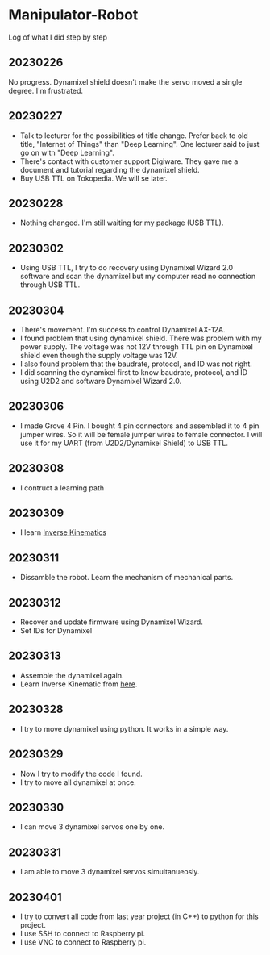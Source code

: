 # Manipulator-Robot
Log of what I did step by step

## 20230226
No progress. Dynamixel shield doesn't make the servo moved a single degree. I'm frustrated.

## 20230227
- Talk to lecturer for the possibilities of title change. Prefer back to old title, "Internet of Things" than "Deep Learning". One lecturer said to just go on with "Deep Learning".
- There's contact with customer support Digiware. They gave me a document and tutorial regarding the dynamixel shield.
- Buy USB TTL on Tokopedia. We will se later.

## 20230228
- Nothing changed. I'm still waiting for my package (USB TTL).

## 20230302
- Using USB TTL, I try to do recovery using Dynamixel Wizard 2.0 software and scan the dynamixel but my computer read no connection through USB TTL.

## 20230304
- There's movement. I'm success to control Dynamixel AX-12A.
- I found problem that using dynamixel shield. There was problem with my power supply. The voltage was not 12V through TTL pin on Dynamixel shield even though the supply voltage was 12V.
- I also found problem that the baudrate, protocol, and ID was not right.
- I did scanning the dynamixel first to know baudrate, protocol, and ID using U2D2 and software Dynamixel Wizard 2.0.

## 20230306
- I made Grove 4 Pin. I bought 4 pin connectors and assembled it to 4 pin jumper wires. So it will be female jumper wires to female connector. I will use it for my UART (from U2D2/Dynamixel Shield) to USB TTL.

## 20230308
- I contruct a learning path

## 20230309
- I learn [Inverse Kinematics](https://github.com/vkurpmax/Manipulator-Robot/blob/main/Inverse_Kinematics.md)

## 20230311
- Dissamble the robot. Learn the mechanism of mechanical parts.

## 20230312
- Recover and update firmware using Dynamixel Wizard.
- Set IDs for Dynamixel

## 20230313
- Assemble the dynamixel again.
- Learn Inverse Kinematic from [here](https://opentextbooks.clemson.edu/wangrobotics/chapter/inverse-kinematics/).

## 20230328
- I try to move dynamixel using python. It works in a simple way.

## 20230329
- Now I try to modify the code I found.
- I try to move all dynamixel at once.

## 20230330
- I can move 3 dynamixel servos one by one.

## 20230331
- I am able to move 3 dynamixel servos simultanueosly.

## 20230401
- I try to convert all code from last year project (in C++) to python for this project.
- I use SSH to connect to Raspberry pi.
- I use VNC to connect to Raspberry pi.